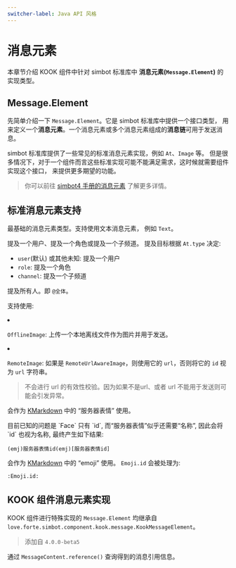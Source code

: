 ```yaml
---
switcher-label: Java API 风格
---
```

# 消息元素

本章节介绍 KOOK 组件中针对 simbot 标准库中 **消息元素(`Message.Element`)** 的实现类型。


## Message.Element

先简单介绍一下 `Message.Element`。它是 simbot 标准库中提供一个接口类型，
用来定义一个**消息元素**。一个消息元素或多个消息元素组成的**消息链**可用于发送消息。

simbot 标准库提供了一些常见的标准消息元素实现，例如 `At`、`Image` 等。
但是很多情况下，对于一个组件而言这些标准实现可能不能满足需求，这时候就需要组件实现这个接口，
来提供更多期望的功能。

> 你可以前往 [simbot4 手册的消息元素](https://simbot.forte.love/basic-messages.html)
> 了解更多详情。

## 标准消息元素支持

<deflist>
<def title="PlainText">

最基础的消息元素类型。支持使用文本消息元素，
例如 `Text`。

</def>
<def title="At">

提及一个用户、提及一个角色或提及一个子频道。
提及目标根据 `At.type` 决定:

- `user`(默认) 或其他未知: 提及一个用户
- `role`: 提及一个角色
- `channel`: 提及一个子频道

</def>
<def title="AtAll">

提及所有人。即 `@全体`。

</def>
<def title="Image">

支持使用:

<list>
<li>

`OfflineImage`: 上传一个本地离线文件作为图片并用于发送。

</li>
<li>

`RemoteImage`: 如果是 `RemoteUrlAwareImage`，则使用它的 `url`，否则将它的 `id` 视为 `url` 字符串。

> 不会进行 url 的有效性校验。因为如果不是url、或者 url 不能用于发送则可能会引发异常。

</li>
</list>


</def>
<def title="Face">

会作为 [KMarkdown](https://developer.kookapp.cn/doc/kmarkdown)
中的 “服务器表情” 使用。

<warning>
目前已知的问题是 `Face` 只有 `id`,
而“服务器表情”似乎还需要“名称”, 因此会将 `id` 也视为名称,
最终产生如下结果:

`(emj)服务器表情id(emj)[服务器表情id]`

</warning>

</def>
<def title="Emoji">

会作为 [KMarkdown](https://developer.kookapp.cn/doc/kmarkdown)
中的 “emoji” 使用。
`Emoji.id` 会被处理为:

`:Emoji.id:`

</def>
</deflist>

## KOOK 组件消息元素实现

KOOK 组件进行特殊实现的 `Message.Element` 均继承自 `love.forte.simbot.component.kook.message.KookMessageElement`。

<deflist>
<def title="KookAssetMessage"></def>
<def title="KookKMarkdownMessage"></def>
<def title="KookCardMessage"></def>
<def title="KookAtAllHere"></def>
<def title="KookAttachmentMessage"></def>
<def title="KookAttachmentMessage">

<deflist>
<def title="KookAttachment"></def>
<def title="KookAttachmentFile"></def>
<def title="KookAttachmentImage"></def>
<def title="KookAttachmentVideo"></def>
</deflist>

</def>
<def title="KookAssetImage"></def>
<def title="KookQuote">

> 添加自 `4.0.0-beta5`

通过 `MessageContent.reference()` 查询得到的消息引用信息。


</def>
</deflist>
